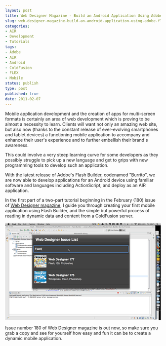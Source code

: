 ```yaml
---
layout: post
title: Web Designer Magazine - Build an Android Application Using Adobe Flash Builder
slug: web-designer-magazine-build-an-android-application-using-adobe-flash-builder
categories:
- AIR
- Development
- Tutorials
tags:
- Adobe
- AIR
- Android
- ColdFusion
- FLEX
- Mobile
status: publish
type: post
published: true
date: 2011-02-07
---
```

<p>Mobile application development and the creation of apps for multi-screen formats is certainly an area of web development which is proving to be almost a necessity to learn. Clients will want not only an amazing web site, but also now (thanks to the constant release of ever-evolving smartphones and tablet devices) a functioning mobile application to accompany and enhance their user's experience and to further embellish their brand's awareness.</p>
<p>This could involve a very steep learning curve for some developers as they possibly struggle to pick up a new language and get to grips with new programming tools to develop such an application.</p>
<p>With the latest release of Adobe's Flash Builder, codenamed "Burrito", we are now able to develop applications for an Android device using familiar software and languages including ActionScript, and deploy as an AIR application.</p>
<p>In the first part of a two-part tutorial beginning in the February (180) issue of <a title="Visit Web Designer Magazine" href="http://www.webdesignermag.co.uk" target="_blank">Web Designer magazine</a>, I guide you through creating your first mobile application using Flash Builder, and the simple but powerful process of reading in dynamic data and content from a ColdFusion server.</p>
<p><img title="Use Adobe Flash Builder to develop an AIR-based application for Android devices" src="/assets/uploads/2011/02/FlexAIRAndroidApplication.gif" alt="Use Adobe Flash Builder to develop an AIR-based application for Android devices" /></p>
<p>Issue number 180 of Web Designer magazine is out now, so make sure you grab a copy and see for yourself how easy and fun it can be to create a dynamic mobile application.</p>
